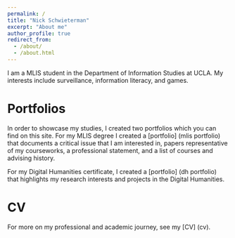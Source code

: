 ```yaml
---
permalink: /
title: "Nick Schwieterman"
excerpt: "About me"
author_profile: true
redirect_from: 
  - /about/
  - /about.html
---
```


I am a MLIS student in the Department of Information Studies at UCLA. My interests include surveillance, information literacy, and games. 

Portfolios
======
In order to showcase my studies, I created two portfolios which you can find on this site. For my MLIS degree I created a [portfolio] (mlis portfolio) that documents a critical issue that I am interested in, papers representative of my courseworks, a professional statement, and a list of courses and advising history.

For my Digital Humanities certificate, I created a [portfolio] (dh portfolio) that highlights my research interests and projects in the Digital Humanities.

CV
======
For more on my professional and academic journey, see my [CV] (cv).
